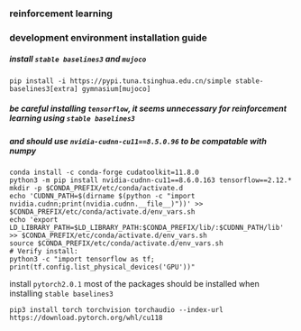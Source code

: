 ### reinforcement learning
### development environment installation guide

##### install `stable baselines3` and `mujoco`

```
pip install -i https://pypi.tuna.tsinghua.edu.cn/simple stable-baselines3[extra] gymnasium[mujoco] 
```

##### be careful installing `tensorflow`, it seems unnecessary for reinforcement learning using `stable baselines3`
##### and should use `nvidia-cudnn-cu11==8.5.0.96` to be compatable with numpy
```
conda install -c conda-forge cudatoolkit=11.8.0
python3 -m pip install nvidia-cudnn-cu11==8.6.0.163 tensorflow==2.12.*
mkdir -p $CONDA_PREFIX/etc/conda/activate.d
echo 'CUDNN_PATH=$(dirname $(python -c "import nvidia.cudnn;print(nvidia.cudnn.__file__)"))' >> $CONDA_PREFIX/etc/conda/activate.d/env_vars.sh
echo 'export LD_LIBRARY_PATH=$LD_LIBRARY_PATH:$CONDA_PREFIX/lib/:$CUDNN_PATH/lib' >> $CONDA_PREFIX/etc/conda/activate.d/env_vars.sh
source $CONDA_PREFIX/etc/conda/activate.d/env_vars.sh
# Verify install:
python3 -c "import tensorflow as tf; print(tf.config.list_physical_devices('GPU'))"
```

install `pytorch2.0.1`
most of the packages should be installed when installing `stable baselines3`
```
pip3 install torch torchvision torchaudio --index-url https://download.pytorch.org/whl/cu118
```